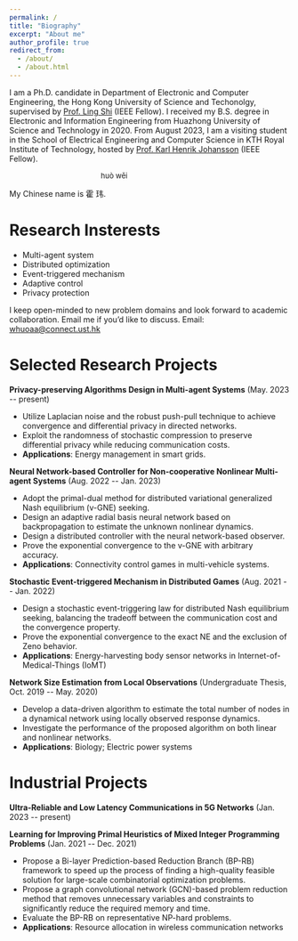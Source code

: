 ```yaml
---
permalink: /
title: "Biography"
excerpt: "About me"
author_profile: true
redirect_from: 
  - /about/
  - /about.html
---
```


I am a Ph.D. candidate in Department of Electronic and Computer Engineering, the Hong Kong University of Science and Techonolgy, supervised by [Prof. Ling Shi](https://eesling.home.ece.ust.hk/) (IEEE Fellow). I received my B.S. degree in Electronic and Information Engineering from Huazhong University of Science and Technology in 2020. From August 2023, I am a visiting student in the School of Electrical Engineering and
Computer Science in KTH Royal Institute of Technology, hosted by [Prof. Karl Henrik Johansson](https://people.kth.se/~kallej/index.html) (IEEE Fellow).

<font size=2>&nbsp;&nbsp;&nbsp;&nbsp;&nbsp;&nbsp;&nbsp;&nbsp;&nbsp;&nbsp;&nbsp;&nbsp;&nbsp;&nbsp;&nbsp;&nbsp;&nbsp;&nbsp;&nbsp;&nbsp;&nbsp;&nbsp;&nbsp;&nbsp;&nbsp;&nbsp;&nbsp;&nbsp;&nbsp;&nbsp;&nbsp;&nbsp;&nbsp;&nbsp;&nbsp;&nbsp;&nbsp;&nbsp;&nbsp;&nbsp;&nbsp;&nbsp;&nbsp;&nbsp;&nbsp;huò wěi </font>

My Chinese name is 霍 玮.

Research Insterests
======
- Multi-agent system
- Distributed optimization
- Event-triggered mechanism
- Adaptive control
- Privacy protection

I keep open-minded to new problem domains and look forward to academic collaboration. Email me if you’d like to discuss.
Email: whuoaa@connect.ust.hk


Selected Research Projects
======
**Privacy-preserving Algorithms Design in Multi-agent Systems** (May. 2023 -- present)
- Utilize Laplacian noise and the robust push-pull technique to achieve convergence and differential privacy in directed networks.
- Exploit the randomness of stochastic compression to preserve differential privacy while reducing communication costs.
- **Applications**: Energy management in smart grids.

**Neural Network-based Controller for Non-cooperative Nonlinear Multi-agent Systems** (Aug. 2022 -- Jan. 2023)
- Adopt the primal-dual method for distributed variational generalized Nash equilibrium (v-GNE) seeking.
- Design an adaptive radial basis neural network based on backpropagation to estimate the unknown nonlinear dynamics.
- Design a distributed controller with the neural network-based observer.
- Prove the exponential convergence to the v-GNE with arbitrary accuracy.
- **Applications**: Connectivity control games in multi-vehicle systems.

**Stochastic Event-triggered Mechanism in Distributed Games** (Aug. 2021 -- Jan. 2022)
- Design a stochastic event-triggering law for distributed Nash equilibrium seeking, balancing the tradeoff between the communication cost and the convergence property.
- Prove the exponential convergence to the exact NE and the exclusion of Zeno behavior.
- **Applications**: Energy-harvesting body sensor networks in Internet-of-Medical-Things (IoMT)

**Network Size Estimation from Local Observations** (Undergraduate Thesis, Oct. 2019 -- May. 2020)
- Develop a data-driven algorithm to estimate the total number of nodes in a dynamical network using
locally observed response dynamics.
- Investigate the performance of the proposed algorithm on both linear and nonlinear networks.
- **Applications**: Biology; Electric power systems


Industrial Projects
======
**Ultra-Reliable and Low Latency Communications in 5G Networks** (Jan. 2023 -- present)

**Learning for Improving Primal Heuristics of Mixed Integer Programming Problems** (Jan. 2021 -- Dec. 2021)
- Propose a Bi-layer Prediction-based Reduction Branch (BP-RB) framework to speed up the process of finding a high-quality feasible solution for large-scale combinatorial optimization problems.
- Propose a graph convolutional network (GCN)-based problem reduction method that removes unnecessary variables and constraints to significantly reduce the required memory and time.
- Evaluate the BP-RB on representative NP-hard problems.
- **Applications**: Resource allocation in wireless communication networks
